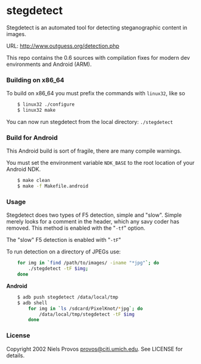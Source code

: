 stegdetect
==========

Stegdetect is an automated tool for detecting steganographic content in images.

URL: http://www.outguess.org/detection.php

This repo contains the 0.6 sources with compilation fixes for modern dev
environments and Android (ARM).

### Building on x86_64

To build on x86_64 you must prefix the commands with `linux32`, like so

```bash
    $ linux32 ./configure
    $ linux32 make
```

You can now run stegdetect from the local directory: `./stegdetect`

### Build for Android

This Android build is sort of fragile, there are many compile warnings.

You must set the environment variable `NDK_BASE` to the root location of your
Android NDK.

```bash
    $ make clean
    $ make -f Makefile.android
```

### Usage

Stegdetect does two types of F5 detection, simple and "slow". Simple merely
looks for a comment in the header, which any savy coder has removed. This
method is enabled with the "`-tf`" option.

The "slow" F5 detection is enabled with "`-tF`"

To run detection on a directory of JPEGs use:

```bash
    for img in `find /path/to/images/ -iname "*jpg"`; do
        ./stegdetect -tF $img;
    done
```

**Android**


```bash
    $ adb push stegdetect /data/local/tmp
    $ adb shell
        for img in `ls /sdcard/PixelKnot/*jpg`; do
            /data/local/tmp/stegdetect -tF $img
        done
```

### License

Copyright 2002 Niels Provos <provos@citi.umich.edu>. See LICENSE for details.
